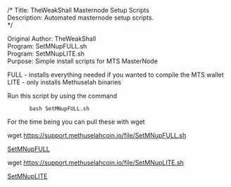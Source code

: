 /*
Title: TheWeakShall Masternode Setup Scripts  
Description: Automated masternode setup scripts.  
*/

Original Author: TheWeakShall  
Program: SetMNupFULL.sh  
Program: SetMNupLITE.sh  
Purpose: Simple install scripts for MTS MasterNode  
 
<Flavors>  
FULL - installs everything needed if you wanted to compile the MTS wallet  
LITE - only installs Methuselah binaries  
 
  Run this script by using the command  

           bash SetMNupFULL.sh


For the time being you can pull these with wget
  
wget https://support.methuselahcoin.io/file/SetMNupFULL.sh

[SetMNupFULL](https://support.methuselahcoin.io/file/SetMNupFULL.sh)

wget https://support.methuselahcoin.io/file/SetMNupLITE.sh

[SetMNupLITE](https://support.methuselahcoin.io/file/SetMNupLITE.sh)
